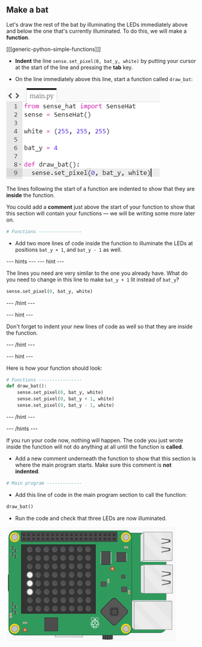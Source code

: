 ## Make a bat

Let's draw the rest of the bat by illuminating the LEDs immediately above and below the one that's currently illuminated. To do this, we will make a **function**.

[[[generic-python-simple-functions]]]

+ **Indent** the line `sense.set_pixel(0, bat_y, white)` by putting your cursor at the start of the line and pressing the **tab** key.

+ On the line immediately above this line, start a function called `draw_bat`:

![Indented part of function](images/indented-in-function.png)

The lines following the start of a function are indented to show that they are **inside** the function.

You could add a **comment** just above the start of your function to show that this section will contain your functions — we will be writing some more later on.

```python
# Functions ----------------
```

+ Add two more lines of code inside the function to illuminate the LEDs at positions `bat_y + 1`, and `bat_y - 1` as well.

--- hints --- --- hint ---

The lines you need are very similar to the one you already have. What do you need to change in this line to make `bat_y + 1` lit instead of `bat_y`?

```python
sense.set_pixel(0, bat_y, white)
```

--- /hint ---

--- hint ---

Don't forget to indent your new lines of code as well so that they are inside the function.

--- /hint ---

--- hint ---

Here is how your function should look:

```python
# Functions ----------------
def draw_bat():
    sense.set_pixel(0, bat_y, white)
    sense.set_pixel(0, bat_y + 1, white)
    sense.set_pixel(0, bat_y - 1, white)
```

--- /hint ---

--- /hints ---

If you run your code now, nothing will happen. The code you just wrote inside the function will not do anything at all until the function is **called**.

+ Add a new comment underneath the function to show that this section is where the main program starts. Make sure this comment is **not indented**.

```python
# Main program -------------
```

+ Add this line of code in the main program section to call the function:

```python
draw_bat()
```

+ Run the code and check that three LEDs are now illuminated.

![Three LEDs](images/three-leds.png)

